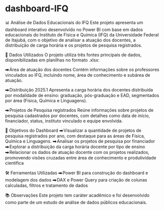 # dashboard-IFQ

📊 Análise de Dados Educacionais do IFQ 
Este projeto apresenta um dashboard interativo desenvolvido no Power BI com base em dados educacionais do Instituto de Física e Química (IFQ) da Universidade Federal de Itajubá, com o objetivo de analisar a atuação dos docentes, a distribuição de carga horária e os projetos de pesquisa registrados.

🧩 Dados Utilizados
O projeto utiliza três fontes principais de dados, disponibilizadas em planilhas no formato .xlsx:

⮕Área de atuação dos docentes
Contém informações sobre os professores vinculados ao IFQ, incluindo nome, área de conhecimento e subárea de atuação.

⮕Distribuição 2025.1
Apresenta a carga horária dos docentes distribuída por modalidade de ensino: graduação, pós-graduação e EAD, segmentados por área (Física, Química e Linguagens).

⮕Projetos de Pesquisa registrados
Reúne informações sobre projetos de pesquisa cadastrados por docentes, com detalhes como data de início, financiador, status, instituto vinculado e equipe envolvida.

📌 Objetivos do Dashboard
⮕Visualizar a quantidade de projetos de pesquisa registrados por ano, com destaque para as áreas de Física, Química e Linguagens.
⮕Analisar os projetos de pesquisa por financiador
⮕Explorar a distribuição da carga horária docente por tipo de ensino
⮕Relacionar os dados de atuação docente com os projetos realizados, promovendo visões cruzadas entre área de conhecimento e produtividade científica

🛠️ Ferramentas Utilizadas
⮕Power BI para construção do dashboard e modelagem dos dados
⮕DAX e Power Query para criação de colunas calculadas, filtros e tratamento de dados

📚 Observações
Este projeto tem caráter acadêmico e foi desenvolvido como parte de um estudo de análise de dados públicos educacionais.

